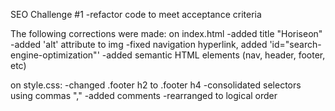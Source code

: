 SEO Challenge #1
-refactor code to meet acceptance criteria

The following corrections were made:
on index.html
    -added title "Horiseon"
    -added 'alt' attribute to img
    -fixed navigation hyperlink, added 'id="search-engine-optimization"'
    -added semantic HTML elements (nav, header, footer, etc) 

on style.css:
    -changed .footer h2 to .footer h4
    -consolidated selectors using commas ","
    -added comments
    -rearranged to logical order